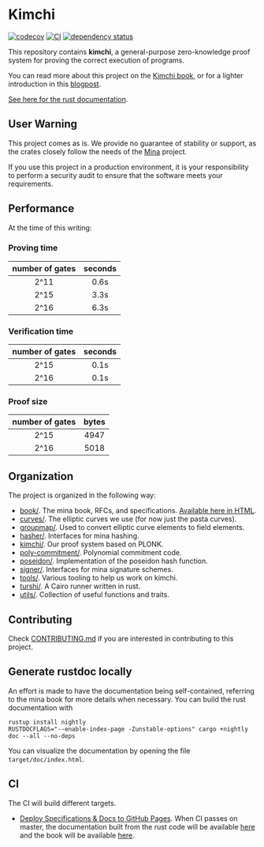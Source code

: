 # Kimchi

[![codecov](https://codecov.io/gh/o1-labs/proof-systems/graph/badge.svg?token=pl6W1FDfV0)](https://codecov.io/gh/o1-labs/proof-systems)
[![CI](https://github.com/o1-labs/proof-systems/actions/workflows/rust.yml/badge.svg)](https://github.com/o1-labs/proof-systems/actions/workflows/rust.yml)
[![dependency status](https://deps.rs/repo/github/o1-labs/proof-systems/status.svg?style=flat-square)](https://deps.rs/repo/github/o1-labs/proof-systems)

This repository contains **kimchi**, a general-purpose zero-knowledge proof system for proving the correct execution of programs.

You can read more about this project on the [Kimchi book](https://o1-labs.github.io/proof-systems), or for a lighter introduction in this [blogpost](https://minaprotocol.com/blog/kimchi-the-latest-update-to-minas-proof-system).

[See here for the rust documentation](https://o1-labs.github.io/proof-systems/rustdoc).

## User Warning

This project comes as is. We provide no guarantee of stability or support, as the crates closely follow the needs of the [Mina](<[https://](https://github.com/minaprotocol/mina)>) project.

If you use this project in a production environment, it is your responsibility to perform a security audit to ensure that the software meets your requirements.

## Performance

At the time of this writing:

### Proving time

| number of gates | seconds |
| :-------------: | :-----: |
|      2^11       |  0.6s   |
|      2^15       |  3.3s   |
|      2^16       |  6.3s   |

### Verification time

| number of gates | seconds |
| :-------------: | :-----: |
|      2^15       |  0.1s   |
|      2^16       |  0.1s   |

### Proof size

| number of gates | bytes |
| :-------------: | :---: |
|      2^15       | 4947  |
|      2^16       | 5018  |

## Organization

The project is organized in the following way:

- [book/](book/). The mina book, RFCs, and specifications. [Available here in HTML](https://o1-labs.github.io/proof-systems).
- [curves/](curves/). The elliptic curves we use (for now just the pasta curves).
- [groupmap/](groupmap/). Used to convert elliptic curve elements to field elements.
- [hasher/](hasher/). Interfaces for mina hashing.
- [kimchi/](kimchi/). Our proof system based on PLONK.
- [poly-commitment/](poly-commitment/). Polynomial commitment code.
- [poseidon/](poseidon/). Implementation of the poseidon hash function.
- [signer/](signer/). Interfaces for mina signature schemes.
- [tools/](tools/). Various tooling to help us work on kimchi.
- [turshi/](turshi/). A Cairo runner written in rust.
- [utils/](utils/). Collection of useful functions and traits.

## Contributing

Check [CONTRIBUTING.md](CONTRIBUTING.md) if you are interested in contributing to this project.

## Generate rustdoc locally

An effort is made to have the documentation being self-contained, referring to the mina book for more details when necessary.
You can build the rust documentation with

<!-- This must be the same than the content in .github/workflows/gh-page.yml -->

```shell
rustup install nightly
RUSTDOCFLAGS="--enable-index-page -Zunstable-options" cargo +nightly doc --all --no-deps
```

You can visualize the documentation by opening the file `target/doc/index.html`.

## CI

<!-- Please update this section if you add more workflows -->

The CI will build different targets.

- [Deploy Specifications & Docs to GitHub Pages](.github/workflows/gh-page.yml).
  When CI passes on master, the documentation built from the rust code will be
  available [here](https://o1-labs.github.io/proof-systems/rustdoc) and the book
  will be available [here](https://o1-labs.github.io/proof-systems).
